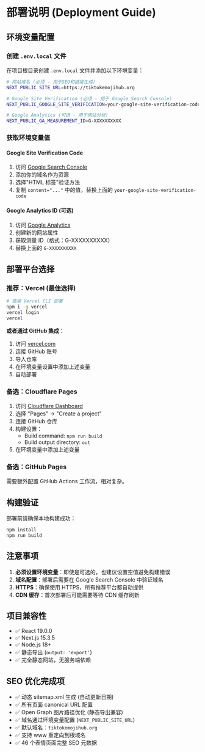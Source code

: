 # 部署说明 (Deployment Guide)

## 环境变量配置

### 创建 `.env.local` 文件

在项目根目录创建 `.env.local` 文件并添加以下环境变量：

```bash
# 网站域名 (必须 - 用于SEO和链接生成)
NEXT_PUBLIC_SITE_URL=https://tiktokemojihub.org

# Google Site Verification (必须 - 用于 Google Search Console)
NEXT_PUBLIC_GOOGLE_SITE_VERIFICATION=your-google-site-verification-code

# Google Analytics (可选 - 用于网站分析)
NEXT_PUBLIC_GA_MEASUREMENT_ID=G-XXXXXXXXXX
```

### 获取环境变量值

#### Google Site Verification Code

1. 访问 [Google Search Console](https://search.google.com/search-console)
2. 添加你的域名作为资源
3. 选择"HTML 标签"验证方法
4. 复制 `content="..."` 中的值，替换上面的 `your-google-site-verification-code`

#### Google Analytics ID (可选)

1. 访问 [Google Analytics](https://analytics.google.com)
2. 创建新的网站属性
3. 获取测量 ID（格式：G-XXXXXXXXXX）
4. 替换上面的 `G-XXXXXXXXXX`

## 部署平台选择

### 推荐：Vercel (最佳选择)

```bash
# 使用 Vercel CLI 部署
npm i -g vercel
vercel login
vercel
```

**或者通过 GitHub 集成：**

1. 访问 [vercel.com](https://vercel.com)
2. 连接 GitHub 账号
3. 导入仓库
4. 在环境变量设置中添加上述变量
5. 自动部署

### 备选：Cloudflare Pages

1. 访问 [Cloudflare Dashboard](https://dash.cloudflare.com)
2. 选择 "Pages" -> "Create a project"
3. 连接 GitHub 仓库
4. 构建设置：
   - Build command: `npm run build`
   - Build output directory: `out`
5. 在环境变量中添加上述变量

### 备选：GitHub Pages

需要额外配置 GitHub Actions 工作流，相对复杂。

## 构建验证

部署前请确保本地构建成功：

```bash
npm install
npm run build
```

## 注意事项

1. **必须设置环境变量**：即使是可选的，也建议设置空值避免构建错误
2. **域名配置**：部署后需要在 Google Search Console 中验证域名
3. **HTTPS**：确保使用 HTTPS，所有推荐平台都自动提供
4. **CDN 缓存**：首次部署后可能需要等待 CDN 缓存刷新

## 项目兼容性

- ✅ React 19.0.0
- ✅ Next.js 15.3.5
- ✅ Node.js 18+
- ✅ 静态导出 (`output: 'export'`)
- ✅ 完全静态网站，无服务端依赖

## SEO 优化完成项

- ✅ 动态 sitemap.xml 生成 (自动更新日期)
- ✅ 所有页面 canonical URL 配置
- ✅ Open Graph 图片路径优化 (静态导出兼容)
- ✅ 域名通过环境变量配置 (`NEXT_PUBLIC_SITE_URL`)
- ✅ 默认域名：`tiktokemojihub.org`
- ✅ 支持 www 重定向到根域名
- ✅ 46 个表情页面完整 SEO 元数据
